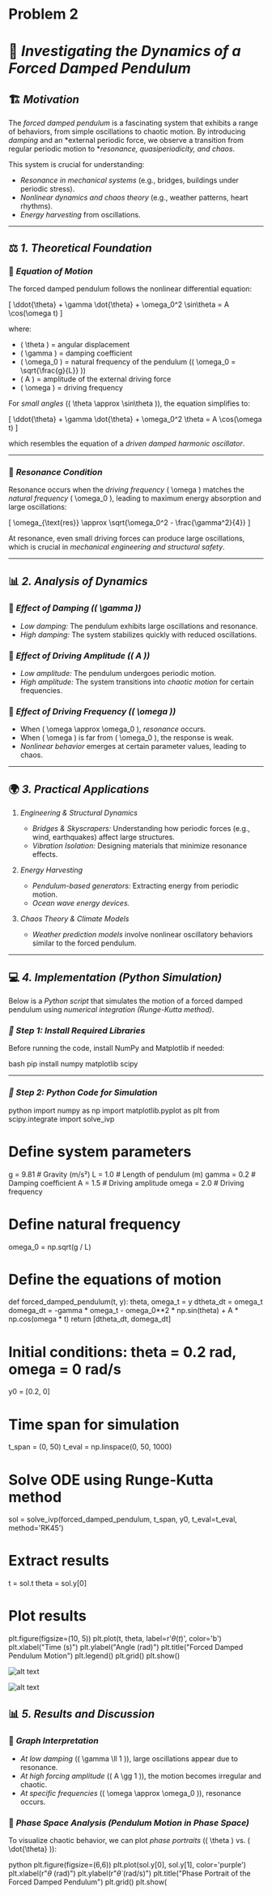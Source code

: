 # Problem 2

# 📌 *Investigating the Dynamics of a Forced Damped Pendulum*  

## 🏗 *Motivation*  

The *forced damped pendulum* is a fascinating system that exhibits a range of behaviors, from simple oscillations to chaotic motion. By introducing *damping* and an *external periodic force, we observe a transition from regular periodic motion to **resonance, quasiperiodicity, and chaos*.  

This system is crucial for understanding:  
- *Resonance in mechanical systems* (e.g., bridges, buildings under periodic stress).  
- *Nonlinear dynamics and chaos theory* (e.g., weather patterns, heart rhythms).  
- *Energy harvesting* from oscillations.  

---

## ⚖ *1. Theoretical Foundation*  

### 📜 *Equation of Motion*  

The forced damped pendulum follows the nonlinear differential equation:

\[
\ddot{\theta} + \gamma \dot{\theta} + \omega_0^2 \sin\theta = A \cos(\omega t)
\]

where:  
- \( \theta \) = angular displacement  
- \( \gamma \) = damping coefficient  
- \( \omega_0 \) = natural frequency of the pendulum (\( \omega_0 = \sqrt{\frac{g}{L}} \))  
- \( A \) = amplitude of the external driving force  
- \( \omega \) = driving frequency  

For *small angles* (\( \theta \approx \sin\theta \)), the equation simplifies to:  

\[
\ddot{\theta} + \gamma \dot{\theta} + \omega_0^2 \theta = A \cos(\omega t)
\]

which resembles the equation of a *driven damped harmonic oscillator*.  

---

### 📌 *Resonance Condition*  

Resonance occurs when the *driving frequency* \( \omega \) matches the *natural frequency* \( \omega_0 \), leading to maximum energy absorption and large oscillations:

\[
\omega_{\text{res}} \approx \sqrt{\omega_0^2 - \frac{\gamma^2}{4}}
\]

At resonance, even small driving forces can produce large oscillations, which is crucial in *mechanical engineering and structural safety*.

---

## 📊 *2. Analysis of Dynamics*  

### 🔹 *Effect of Damping (\( \gamma \))*
- *Low damping:* The pendulum exhibits large oscillations and resonance.  
- *High damping:* The system stabilizes quickly with reduced oscillations.  

### 🔹 *Effect of Driving Amplitude (\( A \))*
- *Low amplitude:* The pendulum undergoes periodic motion.  
- *High amplitude:* The system transitions into *chaotic motion* for certain frequencies.  

### 🔹 *Effect of Driving Frequency (\( \omega \))*
- When \( \omega \approx \omega_0 \), *resonance* occurs.  
- When \( \omega \) is far from \( \omega_0 \), the response is weak.  
- *Nonlinear behavior* emerges at certain parameter values, leading to chaos.  

---

## 🌍 *3. Practical Applications*  

1. *Engineering & Structural Dynamics*  
   - *Bridges & Skyscrapers:* Understanding how periodic forces (e.g., wind, earthquakes) affect large structures.  
   - *Vibration Isolation:* Designing materials that minimize resonance effects.  

2. *Energy Harvesting*  
   - *Pendulum-based generators:* Extracting energy from periodic motion.  
   - *Ocean wave energy devices.*  

3. *Chaos Theory & Climate Models*  
   - *Weather prediction models* involve nonlinear oscillatory behaviors similar to the forced pendulum.  

---

## 💻 *4. Implementation (Python Simulation)*  

Below is a *Python script* that simulates the motion of a forced damped pendulum using *numerical integration (Runge-Kutta method)*.

### *📌 Step 1: Install Required Libraries*  

Before running the code, install NumPy and Matplotlib if needed:

bash
pip install numpy matplotlib scipy


---

### *📌 Step 2: Python Code for Simulation*  

python
import numpy as np
import matplotlib.pyplot as plt
from scipy.integrate import solve_ivp

# Define system parameters
g = 9.81   # Gravity (m/s²)
L = 1.0    # Length of pendulum (m)
gamma = 0.2  # Damping coefficient
A = 1.5    # Driving amplitude
omega = 2.0  # Driving frequency

# Define natural frequency
omega_0 = np.sqrt(g / L)

# Define the equations of motion
def forced_damped_pendulum(t, y):
    theta, omega_t = y
    dtheta_dt = omega_t
    domega_dt = -gamma * omega_t - omega_0**2 * np.sin(theta) + A * np.cos(omega * t)
    return [dtheta_dt, domega_dt]

# Initial conditions: theta = 0.2 rad, omega = 0 rad/s
y0 = [0.2, 0]

# Time span for simulation
t_span = (0, 50)
t_eval = np.linspace(0, 50, 1000)

# Solve ODE using Runge-Kutta method
sol = solve_ivp(forced_damped_pendulum, t_span, y0, t_eval=t_eval, method='RK45')

# Extract results
t = sol.t
theta = sol.y[0]

# Plot results
plt.figure(figsize=(10, 5))
plt.plot(t, theta, label=r'$\theta(t)$', color='b')
plt.xlabel("Time (s)")
plt.ylabel("Angle (rad)")
plt.title("Forced Damped Pendulum Motion")
plt.legend()
plt.grid()
plt.show()


![alt text](image-1.png)

![alt text](image-2.png)

## 📊 *5. Results and Discussion*  

### 🔹 *Graph Interpretation*
- *At low damping* (\( \gamma \ll 1 \)), large oscillations appear due to resonance.  
- *At high forcing amplitude* (\( A \gg 1 \)), the motion becomes irregular and chaotic.  
- *At specific frequencies* (\( \omega \approx \omega_0 \)), resonance occurs.  

### 🔹 *Phase Space Analysis (Pendulum Motion in Phase Space)*  

To visualize chaotic behavior, we can plot *phase portraits* (\( \theta \) vs. \( \dot{\theta} \)):

python
plt.figure(figsize=(6,6))
plt.plot(sol.y[0], sol.y[1], color='purple')
plt.xlabel(r"$\theta$ (rad)")
plt.ylabel(r"$\dot{\theta}$ (rad/s)")
plt.title("Phase Portrait of the Forced Damped Pendulum")
plt.grid()
plt.show(